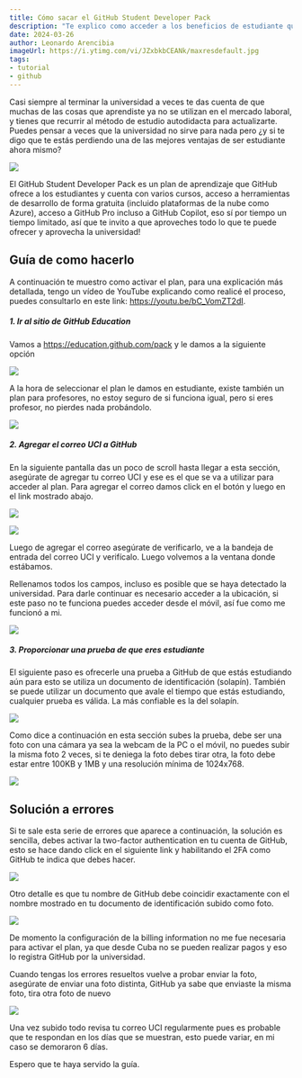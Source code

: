 ```yaml
---
title: Cómo sacar el GitHub Student Developer Pack
description: "Te explico como acceder a los beneficios de estudiante que ofrece GitHub como Copilot entre otros usando el correo UCI y una foto del Solapín"
date: 2024-03-26
author: Leonardo Arencibia
imageUrl: https://i.ytimg.com/vi/JZxbkbCEANk/maxresdefault.jpg
tags:
- tutorial
- github
---
```


Casi siempre al terminar la universidad a veces te das cuenta de que muchas de las cosas que aprendiste ya no se utilizan en el mercado laboral, y tienes que recurrir al método de estudio autodidacta para actualizarte. Puedes pensar a veces que la universidad no sirve para nada pero ¿y si te digo que te estás perdiendo una de las mejores ventajas de ser estudiante ahora mismo?

![](https://raw.githubusercontent.com/leonardof02/noob-blog/main/public/images/como-activar-el-github-student-developer-pack/github-student-0.png)

El GitHub Student Developer Pack es un plan de aprendizaje que GitHub ofrece a los estudiantes y cuenta con varios cursos, acceso a herramientas de desarrollo de forma gratuita (incluido plataformas de la nube como Azure), acceso a GitHub Pro incluso a GitHub Copilot, eso sí por tiempo un tiempo limitado, así que te invito a que aproveches todo lo que te puede ofrecer y aprovecha la universidad!

## Guía de como hacerlo

A continuación te muestro como activar el plan, para una explicación más detallada, tengo un vídeo de YouTube explicando como realicé el proceso, puedes consultarlo en este link: <https://youtu.be/bC_VomZT2dI>.

##### 1. Ir al sitio de GitHub Education

Vamos a <https://education.github.com/pack> y le damos a la siguiente opción

![](https://raw.githubusercontent.com/leonardof02/noob-blog/main/public/images/como-activar-el-github-student-developer-pack/github-student-1.png)

A la hora de seleccionar el plan le damos en estudiante, existe también un plan para profesores, no estoy seguro de si funciona igual, pero si eres profesor, no pierdes nada probándolo.

![](https://raw.githubusercontent.com/leonardof02/noob-blog/main/public/images/como-activar-el-github-student-developer-pack/github-student-2.png)

##### 2. Agregar el correo UCI a GitHub

En la siguiente pantalla das un poco de scroll hasta llegar a esta sección, asegúrate de agregar tu correo UCI y ese es el que se va a utilizar para acceder al plan. Para agregar el correo damos click en el botón y luego en el link mostrado abajo.

![](https://raw.githubusercontent.com/leonardof02/noob-blog/main/public/images/como-activar-el-github-student-developer-pack/github-student-4.png)

![](https://raw.githubusercontent.com/leonardof02/noob-blog/main/public/images/como-activar-el-github-student-developer-pack/github-student-6.png)

Luego de agregar el correo asegúrate de verificarlo, ve a la bandeja de entrada del correo UCI y verifícalo. Luego volvemos a la ventana donde estábamos.

Rellenamos todos los campos, incluso es posible que se haya detectado la universidad. Para darle continuar es necesario acceder a la ubicación, si este paso no te funciona puedes acceder desde el móvil, así fue como me funcionó a mi.

![](https://raw.githubusercontent.com/leonardof02/noob-blog/main/public/images/como-activar-el-github-student-developer-pack/github-student-7.png)

##### 3. Proporcionar una prueba de que eres estudiante

El siguiente paso es ofrecerle una prueba a GitHub de que estás estudiando aún para esto se utiliza un documento de identificación (solapín). También se puede utilizar un documento que avale el tiempo que estás estudiando, cualquier prueba es válida. La más confiable es la del solapín.

![](https://raw.githubusercontent.com/leonardof02/noob-blog/main/public/images/como-activar-el-github-student-developer-pack/github-student-8.png)

Como dice a continuación en esta sección subes la prueba, debe ser una foto con una cámara ya sea la webcam de la PC o el móvil, no puedes subir la misma foto 2 veces, si te deniega la foto debes tirar otra, la foto debe estar entre 100KB y 1MB y una resolución mínima de 1024x768.

![](https://raw.githubusercontent.com/leonardof02/noob-blog/main/public/images/como-activar-el-github-student-developer-pack/github-student-9.png)

## Solución a errores

Si te sale esta serie de errores que aparece a continuación, la solución es sencilla, debes activar la two-factor authentication en tu cuenta de GitHub, esto se hace dando click en el siguiente link y habilitando el 2FA como GitHub te indica que debes hacer.

![](https://raw.githubusercontent.com/leonardof02/noob-blog/main/public/images/como-activar-el-github-student-developer-pack/github-student-12.png)

Otro detalle es que tu nombre de GitHub debe coincidir exactamente con el nombre mostrado en tu documento de identificación subido como foto.

![](https://raw.githubusercontent.com/leonardof02/noob-blog/main/public/images/como-activar-el-github-student-developer-pack/github-student-13.png)

De momento la configuración de la billing information no me fue necesaria para activar el plan, ya que desde Cuba no se pueden realizar pagos y eso lo registra GitHub por la universidad.

Cuando tengas los errores resueltos vuelve a probar enviar la foto, asegúrate de enviar una foto distinta, GitHub ya sabe que enviaste la misma foto, tira otra foto de nuevo

![](https://raw.githubusercontent.com/leonardof02/noob-blog/main/public/images/como-activar-el-github-student-developer-pack/github-student-14.png)

Una vez subido todo revisa tu correo UCI regularmente pues es probable que te respondan en los días que se muestran, esto puede variar, en mi caso se demoraron 6 días.

Espero que te haya servido la guía.
